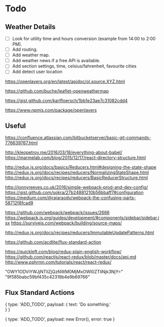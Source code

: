 ﻿# Todo


## Weather Details
- [ ] Look for utility time and hours conversion (example from 14:00 to 2:00 PM).
- [ ] Add routing.
- [ ] Add weather map.
- [ ] Add weather news if a free API is available.
- [ ] Add section settings, time, celsius/fahrenheit, favourite cities
- [ ] Add detect user location

https://openlayers.org/en/latest/apidoc/ol.source.XYZ.html

https://github.com/buche/leaflet-openweathermap

https://gist.github.com/karlfloersch/1bb1e23ae7c31082cdd4

https://www.npmjs.com/package/openlayers

## Useful

https://confluence.atlassian.com/bitbucketserver/basic-git-commands-776639767.html

http://kleopetrov.me/2016/03/18/everything-about-babel/
https://marmelab.com/blog/2015/12/17/react-directory-structure.html

http://redux.js.org/docs/basics/Reducers.html#designing-the-state-shape
http://redux.js.org/docs/recipes/reducers/NormalizingStateShape.html
http://redux.js.org/docs/recipes/reducers/BasicReducerStructure.html

http://jonnyreeves.co.uk/2016/simple-webpack-prod-and-dev-config/
https://gist.github.com/sokra/27b24881210b56bbaff7#configuration
https://medium.com/@rajaraodv/webpack-the-confusing-parts-58712f8fcad9

https://github.com/webpack/webpack/issues/2666
https://webpack.js.org/guides/development/#components/sidebar/sidebar.jsx
https://survivejs.com/webpack/building/source-maps/

http://redux.js.org/docs/recipes/reducers/ImmutableUpdatePatterns.html

https://github.com/acdlite/flux-standard-action

https://quickleft.com/blog/redux-plain-english-workflow/
https://github.com/reactjs/react-redux/blob/master/docs/api.md
http://www.pshrmn.com/tutorials/react/react-redux/


"OWY1ODViYWJjNTliZjQzNWM0MjMxOWI0ZTliNjk3NjY="
"9f585babc59bf435c42319b4e9b69766"

## Flux Standard Actions

{
  type: 'ADD_TODO',
  payload: {
    text: 'Do something.'  
  }
}

{
  type: 'ADD_TODO',
  payload: new Error(),
  error: true
}




